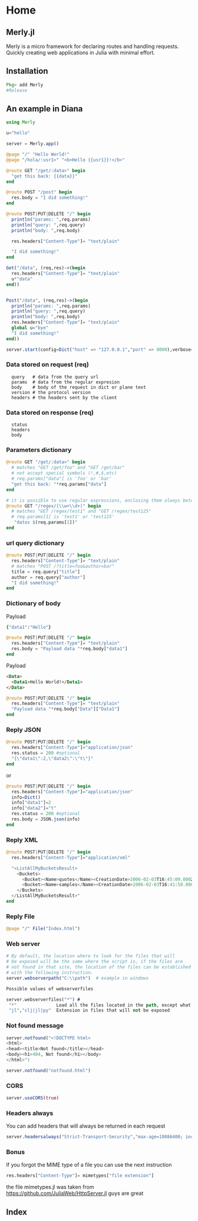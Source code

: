 # Home

## Merly.jl
Merly is a micro framework for declaring routes and handling requests.
Quickly creating web applications in Julia with minimal effort.

## Installation

```julia
Pkg> add Merly
#Release
```

## An example in Diana

```julia
using Merly

u="hello"

server = Merly.app()

@page "/" "Hello World!"
@page "/hola/:usr1>" "<b>Hello {{usr1}}!</b>"

@route GET "/get/:data>" begin
  "get this back: {{data}}"
end

@route POST "/post" begin
  res.body = "I did something!"
end

@route POST|PUT|DELETE "/" begin
  println("params: ",req.params)
  println("query: ",req.query)
  println("body: ",req.body)

  res.headers["Content-Type"]= "text/plain"

  "I did something!"
end

Get("/data", (req,res)->(begin
  res.headers["Content-Type"]= "text/plain"
  u*"data"
end))


Post("/data", (req,res)->(begin
  println("params: ",req.params)
  println("query: ",req.query)
  println("body: ",req.body)
  res.headers["Content-Type"]= "text/plain"
  global u="bye"
  "I did something!"
end))

server.start(config=Dict("host" => "127.0.0.1","port" => 8000),verbose=false)
```

### Data stored on request (req)
```
  query   # data from the query url
  params  # data from the regular expresion
  body    # body of the request in dict or plane text
  version # the protocol version
  headers # the headers sent by the client
```
### Data stored on response (req)
```
  status
  headers
  body
```

### Parameters dictionary
```julia
@route GET "/get/:data>" begin
  # matches "GET /get/foo" and "GET /get/bar"
  # not accept special symbols (!,#,$,etc)
  # req.params["data"] is 'foo' or 'bar'
  "get this back: "*req.params["data"]
end

# it is possible to use regular expressions, enclosing them always between '(' ')'
@route GET "/regex/(\\w+\\d+)" begin
  # matches "GET /regex/test1" and "GET /regex/test125"
  # req.params[1] is 'test1' or 'test125'
   "datos $(req.params[1])"
end
```
### url query dictionary

```julia
@route POST|PUT|DELETE "/" begin
  res.headers["Content-Type"]= "text/plain"
  # matches "POST /?title=foo&author=bar"
  title = req.query["title"]
  author = req.query["author"]
  "I did something!"
end
```
### Dictionary of body
Payload
```ruby
{"data1":"Hello"}
```
```julia
@route POST|PUT|DELETE "/" begin
  res.headers["Content-Type"]= "text/plain"
  res.body = "Payload data "*req.body["data1"]
end
```

Payload
```html
<Data>
  <Data1>Hello World!</Data1>
</Data>
```
```julia
@route POST|PUT|DELETE "/" begin
  res.headers["Content-Type"]= "text/plain"
  "Payload data "*req.body["Data"]["Data1"]
end
```

### Reply JSON

```julia
@route POST|PUT|DELETE "/" begin
  res.headers["Content-Type"]="application/json"
  res.status = 200 #optional
  "{\"data1\":2,\"data2\":\"t\"}"
end

```
or
```julia
@route POST|PUT|DELETE "/" begin
  res.headers["Content-Type"]="application/json"
  info=Dict()
  info["data1"]=2
  info["data2"]="t"
  res.status = 200 #optional
  res.body = JSON.json(info)
end

```

### Reply XML

```julia
@route POST|PUT|DELETE "/" begin
  res.headers["Content-Type"]="application/xml"

  "<ListAllMyBucketsResult>
    <Buckets>
      <Bucket><Name>quotes</Name><CreationDate>2006-02-03T16:45:09.000Z</CreationDate></Bucket>
      <Bucket><Name>samples</Name><CreationDate>2006-02-03T16:41:58.000Z</CreationDate></Bucket>
    </Buckets>
  </ListAllMyBucketsResult>"
end

```

### Reply File

```julia
@page "/" File("Index.html")
```

### Web server

```julia
# By default, the location where to look for the files that will
# be exposed will be the same where the script is, if the files are
# not found in that site, the location of the files can be established
# with the following instruction.
server.webserverpath("C:\\path")  # example in windows

```
```clojure
Possible values of webserverfiles

server.webserverfiles("*") #
 "*"               Load all the files located in the path, except what started with "."
 "jl","clj|jl|py"  Extension in files that will not be exposed
```

### Not found message
```julia
server.notfound("<!DOCTYPE html>
<html>
<head><title>Not found</title></head>
<body><h1>404, Not found</h1></body>
</html>")
```
```julia
server.notfound("notfound.html")
```
### CORS
```julia
server.useCORS(true)
```
### Headers always
You can add headers that will always be returned in each request
```julia
server.headersalways("Strict-Transport-Security","max-age=10886400; includeSubDomains; preload")
```

### Bonus
If you forgot the MIME type of a file you can use the next instruction
```julia
res.headers["Content-Type"]= mimetypes["file extension"]
```
the file mimetypes.jl was taken from https://github.com/JuliaWeb/HttpServer.jl  guys are great


## Index
```@index
```